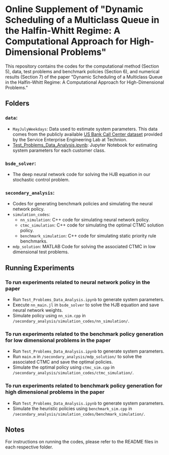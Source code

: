 # Online Supplement of "Dynamic Scheduling of a Multiclass Queue in the Halfin-Whitt Regime: A Computational Approach for High-Dimensional Problems"

This repository contains the codes for the computational method (Section 5), data, test problems and benchmark policies (Section 6), and numerical results (Section 7) of the paper "Dynamic Scheduling of a Multiclass Queue in the Halfin-Whitt Regime: A Computational Approach for High-Dimensional Problems."

## Folders

### `data`:
  * `MayJulyWeekdays`: Data used to estimate system parameters. This data comes from the publicly available [US Bank Call Center dataset](https://see-center.iem.technion.ac.il/databases/USBank/) provided by the Service Enterprise Engineering Lab at Technion. 
  * [Test_Problems_Data_Analysis.ipynb](https://github.com/ekasikaralar/NN_based_dynamic_scheduling/blob/main/data/Test_Problems_Data_Analysis.ipynb): Jupyter Notebook for estimating system parameters for each customer class.
 
### `bsde_solver`:
   * The deep neural network code for solving the HJB equation in our stochastic control problem.

### `secondary_analysis`: 
   * Codes for generating benchmark policies and simulating the neural network policy.
   * `simulation_codes`:
      * `nn_simulation`: C++ code for simulating neural network policy. 
      * `ctmc_simulation`: C++ code for simulating the optimal CTMC solution policy.
      * `benchmark_simulation`: C++ code for simulating static priority rule benchmarks. 
   * `mdp_solution`: MATLAB Code for solving the associated CTMC in low dimensional test problems.
 
## Running Experiments

### To run experiments related to neural network policy in the paper

* Run `Test_Problems_Data_Analysis.ipynb` to generate system parameters.
* Execute `nn_main.jl` in `bsde_solver` to solve the HJB equation and save neural network weights.
* Simulate policy using `nn_sim.cpp` in `/secondary_analysis/simulation_codes/nn_simulation/`.

### To run experiments related to the benchmark policy generation for low dimensional problems in the paper

* Run `Test_Problems_Data_Analysis.ipynb` to generate system parameters.
* Run `main.m` in `/secondary_analysis/mdp_solution/` to solve the associated CTMC and save the optimal policies.
* Simulate the optimal policy using `ctmc_sim.cpp` in `/secondary_analysis/simulation_codes/ctmc_simulation/`.

### To run experiments related to benchmark policy generation for high dimensional problems in the paper

* Run `Test_Problems_Data_Analysis.ipynb` to generate system parameters.
* Simulate the heuristic policies using `benchmark_sim.cpp` in `/secondary_analysis/simulation_codes/benchmark_simulation/`.

## Notes 
For instructions on running the codes, please refer to the README files in each respective folder.

